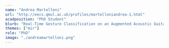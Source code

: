 ```yaml
---
name: "Andrea Martelloni"
url: "http://eecs.qmul.ac.uk/profiles/martelloniandrea-1.html"
acadposition: "PhD Student"
blurb: "Real-Time Gesture Classification on an Augmented Acoustic Guitar using Deep Learning to Improve Extended-Range and Percussive Solo Playing"
themes: ["mir"]
role: "PhD"
image: "./andreamartelloni.png"
---
```

